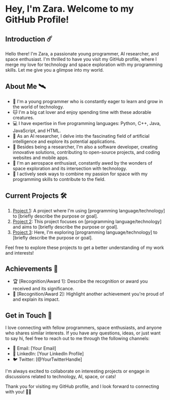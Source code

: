 # Hey, I'm Zara. Welcome to my GitHub Profile!


## Introduction ☄️

Hello there! I'm Zara, a passionate young programmer, AI researcher, and space enthusiast. I'm thrilled to have you visit my GitHub profile, where I merge my love for technology and space exploration with my programming skills. Let me give you a glimpse into my world.

## About Me 🛰

- 🌱 I'm a young programmer who is constantly eager to learn and grow in the world of technology.
- 🐱 I'm a big cat lover and enjoy spending time with these adorable creatures.
- 💻 I have expertise in five programming languages: Python, C++, Java, JavaScript, and HTML.
- 🤖 As an AI researcher, I delve into the fascinating field of artificial intelligence and explore its potential applications.
- 💾 Besides being a researcher, I'm also a software developer, creating innovative solutions, contributing to open-source projects, and coding websites and mobile apps.
- 🚀 I'm an aerospace enthusiast, constantly awed by the wonders of space exploration and its intersection with technology.
- 🔭 I actively seek ways to combine my passion for space with my programming skills to contribute to the field.

## Current Projects 🛠

1. [Project 1](https://github.com/username/project1): A project where I'm using [programming language/technology] to [briefly describe the purpose or goal].
2. [Project 2](https://github.com/username/project2): This project focuses on [programming language/technology] and aims to [briefly describe the purpose or goal].
3. [Project 3](https://github.com/username/project3): Here, I'm exploring [programming language/technology] to [briefly describe the purpose or goal].

Feel free to explore these projects to get a better understanding of my work and interests!

## Achievements 🏅

- 🏆 [Recognition/Award 1]: Describe the recognition or award you received and its significance.
- 🥇 [Recognition/Award 2]: Highlight another achievement you're proud of and explain its impact.

## Get in Touch 👾 

I love connecting with fellow programmers, space enthusiasts, and anyone who shares similar interests. If you have any questions, ideas, or just want to say hi, feel free to reach out to me through the following channels:

- 📧 Email: [Your Email]
- 💼 LinkedIn: [Your LinkedIn Profile]
- 🐦 Twitter: [@YourTwitterHandle]

I'm always excited to collaborate on interesting projects or engage in discussions related to technology, AI, space, or cats!

Thank you for visiting my GitHub profile, and I look forward to connecting with you! 🚀🐾

<!---
zarac0des/zarac0des is a ✨ special ✨ repository because its `README.md` (this file) appears on your GitHub profile.
You can click the Preview link to take a look at your changes.
--->
